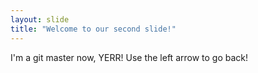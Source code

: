 ```yaml
---
layout: slide
title: "Welcome to our second slide!"
---
```

I'm a git master now, YERR!
Use the left arrow to go back!